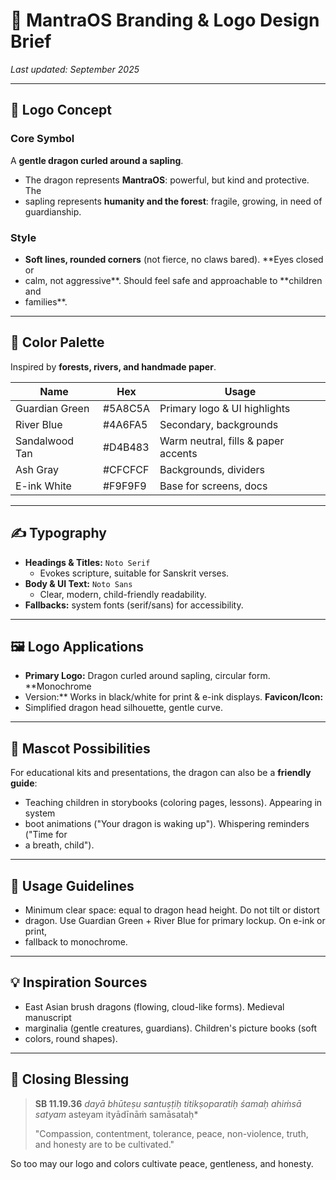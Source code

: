 # 🎨 MantraOS Branding & Logo Design Brief

_Last updated: September 2025_

---

## 🐉 Logo Concept

### Core Symbol
A **gentle dragon curled around a sapling**.
- The dragon represents **MantraOS**: powerful, but kind and protective. The
- sapling represents **humanity and the forest**: fragile, growing, in need
of guardianship.

### Style
- **Soft lines, rounded corners** (not fierce, no claws bared). **Eyes closed or
- calm, not aggressive**. Should feel safe and approachable to **children and
- families**.

---

## 🌈 Color Palette

Inspired by **forests, rivers, and handmade paper**.

| Name            | Hex      | Usage |
|-----------------|----------|-------|
| Guardian Green  | #5A8C5A  | Primary logo & UI highlights |
| River Blue      | #4A6FA5  | Secondary, backgrounds |
| Sandalwood Tan  | #D4B483  | Warm neutral, fills & paper accents |
| Ash Gray        | #CFCFCF  | Backgrounds, dividers |
| E-ink White     | #F9F9F9  | Base for screens, docs |

---

## ✍️ Typography

- **Headings & Titles:** `Noto Serif`
  - Evokes scripture, suitable for Sanskrit verses.
- **Body & UI Text:** `Noto Sans`
  - Clear, modern, child-friendly readability.
- **Fallbacks:** system fonts (serif/sans) for accessibility.

---

## 🖼️ Logo Applications

- **Primary Logo:** Dragon curled around sapling, circular form. **Monochrome
- Version:** Works in black/white for print & e-ink displays. **Favicon/Icon:**
- Simplified dragon head silhouette, gentle curve.

---

## 📸 Mascot Possibilities

For educational kits and presentations, the dragon can also be a **friendly
guide**:
- Teaching children in storybooks (coloring pages, lessons). Appearing in system
- boot animations ("Your dragon is waking up"). Whispering reminders ("Time for
- a breath, child").

---

## 📐 Usage Guidelines

- Minimum clear space: equal to dragon head height. Do not tilt or distort
- dragon. Use Guardian Green + River Blue for primary lockup. On e-ink or print,
- fallback to monochrome.

---

## 💡 Inspiration Sources

- East Asian brush dragons (flowing, cloud-like forms). Medieval manuscript
- marginalia (gentle creatures, guardians). Children's picture books (soft
- colors, round shapes).

---

## 🙏 Closing Blessing

> **SB 11.19.36** *dayā bhūteṣu santuṣṭiḥ titikṣoparatiḥ śamaḥ* *ahiṁsā satyam*
> asteyam ityādīnāṁ samāsataḥ*
>
> "Compassion, contentment, tolerance, peace, non-violence, truth, and honesty
are to be cultivated."

So too may our logo and colors cultivate peace, gentleness, and honesty.
